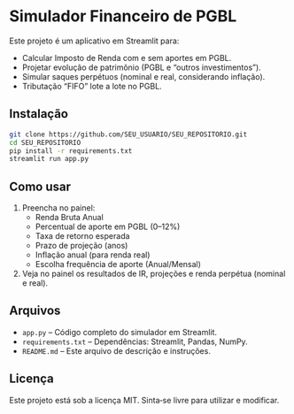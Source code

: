 # Simulador Financeiro de PGBL

Este projeto é um aplicativo em Streamlit para:
- Calcular Imposto de Renda com e sem aportes em PGBL.
- Projetar evolução de patrimônio (PGBL e “outros investimentos”).
- Simular saques perpétuos (nominal e real, considerando inflação).
- Tributação “FIFO” lote a lote no PGBL.

## Instalação

```bash
git clone https://github.com/SEU_USUARIO/SEU_REPOSITORIO.git
cd SEU_REPOSITORIO
pip install -r requirements.txt
streamlit run app.py
```

## Como usar

1. Preencha no painel:
   - Renda Bruta Anual  
   - Percentual de aporte em PGBL (0–12%)  
   - Taxa de retorno esperada  
   - Prazo de projeção (anos)  
   - Inflação anual (para renda real)  
   - Escolha frequência de aporte (Anual/Mensal)  
2. Veja no painel os resultados de IR, projeções e renda perpétua (nominal e real).

## Arquivos

- `app.py` – Código completo do simulador em Streamlit.  
- `requirements.txt` – Dependências: Streamlit, Pandas, NumPy.  
- `README.md` – Este arquivo de descrição e instruções.

## Licença

Este projeto está sob a licença MIT. Sinta‐se livre para utilizar e modificar.
